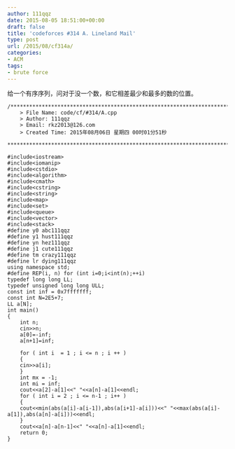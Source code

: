 ```yaml
---
author: 111qqz
date: 2015-08-05 18:51:00+00:00
draft: false
title: 'codeforces #314 A. Lineland Mail'
type: post
url: /2015/08/cf314a/
categories:
- ACM
tags:
- brute force
---
```





给一个有序序列，问对于没一个数，和它相差最少和最多的数的位置。


 

    
    /*************************************************************************
    	> File Name: code/cf/#314/A.cpp
    	> Author: 111qqz
    	> Email: rkz2013@126.com 
    	> Created Time: 2015年08月06日 星期四 00时01分51秒
     ************************************************************************/
    
    #include<iostream>
    #include<iomanip>
    #include<cstdio>
    #include<algorithm>
    #include<cmath>
    #include<cstring>
    #include<string>
    #include<map>
    #include<set>
    #include<queue>
    #include<vector>
    #include<stack>
    #define y0 abc111qqz
    #define y1 hust111qqz
    #define yn hez111qqz
    #define j1 cute111qqz
    #define tm crazy111qqz
    #define lr dying111qqz
    using namespace std;
    #define REP(i, n) for (int i=0;i<int(n);++i)  
    typedef long long LL;
    typedef unsigned long long ULL;
    const int inf = 0x7fffffff;
    const int N=2E5+7;
    LL a[N];
    int main()
    {
        int n;
        cin>>n;
        a[0]=-inf;
        a[n+1]=inf;
    
        for ( int i  = 1 ; i <= n ; i ++ )
        {
    	cin>>a[i];
        }
        int mx = -1;
        int mi = inf;
        cout<<a[2]-a[1]<<" "<<a[n]-a[1]<<endl;
        for ( int i = 2 ; i <= n-1 ; i++ )
        {
    	cout<<min(abs(a[i]-a[i-1]),abs(a[i+1]-a[i]))<<" "<<max(abs(a[i]-a[1]),abs(a[n]-a[i]))<<endl;
        }
        cout<<a[n]-a[n-1]<<" "<<a[n]-a[1]<<endl;
    	return 0;
    }
    




